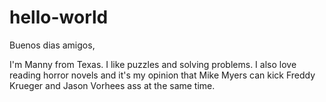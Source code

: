 # hello-world

Buenos dias amigos,

I'm Manny from Texas. I like puzzles and solving problems. I also love reading horror novels and it's my opinion that Mike Myers can kick Freddy Krueger and Jason Vorhees ass at the same time.

